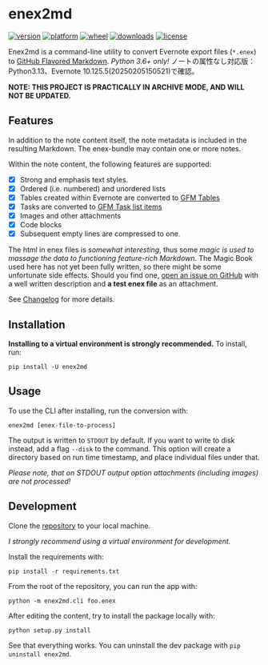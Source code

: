 # enex2md

[![version](https://img.shields.io/pypi/v/enex2md.svg?style=flat)](https://pypi.org/project/enex2md/)
[![platform](https://img.shields.io/pypi/pyversions/enex2md.svg?style=flat)](https://pypi.org/project/enex2md/)
[![wheel](https://img.shields.io/pypi/wheel/enex2md.svg?style=flat)](https://pypi.org/project/enex2md/)
[![downloads](https://img.shields.io/pypi/dm/enex2md.svg?style=flat)](https://pypi.org/project/enex2md/)
[![license](https://img.shields.io/github/license/janikarh/enex2md.svg?style=flat)](https://github.com/janikarh/enex2md/blob/master/LICENSE)

Enex2md is a command-line utility to convert Evernote export files (`*.enex`) to [GitHub Flavored Markdown](https://github.github.com/gfm/). *Python 3.6+ only!*
ノートの属性なし対応版：Python3.13、Evernote 10.125.5(20250205150521)で確認。


**NOTE: THIS PROJECT IS PRACTICALLY IN ARCHIVE MODE, AND WILL NOT BE UPDATED.**

## Features

In addition to the note content itself, the note metadata is included in the resulting Markdown. The enex-bundle may contain one or more notes.

Within the note content, the following features are supported:

- [x] Strong and emphasis text styles.
- [x] Ordered (i.e. numbered) and unordered lists
- [x] Tables created within Evernote are converted to [GFM Tables](https://github.github.com/gfm/#table)
- [x] Tasks are converted to [GFM Task list items](https://github.github.com/gfm/#task-list-item)
- [x] Images and other attachments
- [x] Code blocks
- [x] Subsequent empty lines are compressed to one.

The html in enex files is *somewhat interesting*, thus some *magic is used to massage the data to functioning feature-rich Markdown*. The Magic Book used here has not yet been fully written, so there might be some unfortunate side effects. Should you find one, [open an issue on GitHub](https://github.com/janikarh/enex2md/issues) with a well written description and **a test enex file** as an attachment.

See [Changelog](https://github.com/janikarh/enex2md/blob/master/CHANGELOG.md) for more details.

## Installation

**Installing to a virtual environment is strongly recommended.** To install, run:

`pip install -U enex2md`

## Usage

To use the CLI after installing, run the conversion with:

`enex2md [enex-file-to-process]`

The output is written to `STDOUT` by default. If you want to write to disk instead, add a flag `--disk` to the command. This option will create a directory based on run time timestamp, and place individual files under that.

*Please note, that on STDOUT output option attachments (including images) are not processed!*

## Development

Clone the [repository](https://github.com/janikarh/enex2md) to your local machine.

*I strongly recommend using a virtual environment for development.*

Install the requirements with:

`pip install -r requirements.txt`

From the root of the repository, you can run the app with:

`python -m enex2md.cli foo.enex`

After editing the content, try to install the package locally with:

`python setup.py install`

See that everything works. You can uninstall the dev package with `pip uninstall enex2md`.

